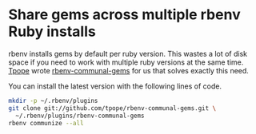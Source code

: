 Share gems across multiple rbenv Ruby installs
==============================================

rbenv installs gems by default per ruby version. This wastes a lot of disk space if you need to
work with multiple ruby versions at the same time. [Tpope] wrote [rbenv-communal-gems] for us
that solves exactly this need.

You can install the latest version with the following lines of code.

```sh
mkdir -p ~/.rbenv/plugins
git clone git://github.com/tpope/rbenv-communal-gems.git \
  ~/.rbenv/plugins/rbenv-communal-gems
rbenv communize --all
```

[rbenv-communal-gems]: https://github.com/tpope/rbenv-communal-gems
[tpope]: https://tpo.pe/
